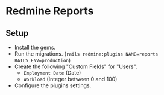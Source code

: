 # Redmine Reports

## Setup
* Install the gems.
* Run the migrations. (`rails redmine:plugins NAME=reports RAILS_ENV=production`)
* Create the following "Custom Fields" for "Users".
  * `Employment Date` (Date)
  * `Workload` (Integer between 0 and 100)
* Configure the plugins settings.
